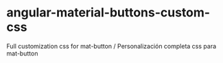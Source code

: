 # angular-material-buttons-custom-css
 Full customization css for mat-button / Personalización completa css para mat-button
